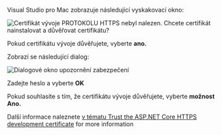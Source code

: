 Visual Studio pro Mac zobrazuje následující vyskakovací okno:

![Certifikát vývoje PROTOKOLU HTTPS nebyl nalezen. Chcete certifikát nainstalovat a důvěřovat certifikátu?](~/getting-started/_static/trustCertMac.png)

Pokud certifikátu vývoje důvěřujete, vyberte **ano.**

Zobrazí se následující dialog:

![Dialogové okno upozornění zabezpečení](~/getting-started/_static/certMac.png)

Zadejte heslo a vyberte **OK**

Pokud souhlasíte s tím, že certifikátu vývoje důvěřujete, vyberte **možnost Ano.**

Další informace naleznete [v tématu Trust the ASP.NET Core HTTPS development certificate](xref:security/enforcing-ssl#trust-the-aspnet-core-https-development-certificate-on-windows-and-macos) for more information